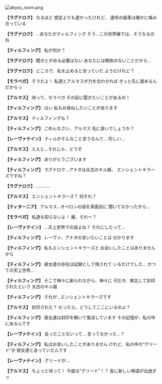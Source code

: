 
![abyss_room.png](../images/backgrounds/abyss_room.png)

**【ラグナロク】**
なるほど
想定よりも遅かったけれど、
運命の歯車は確かに噛み合っている

**【ラグナロク】**
…あなたがティルフィング
そう…この世界線では、そうなるのね

**【ティルフィング】**
私が何か？

**【ラグナロク】**
聞きとがめる必要はない
あなたには関係のないことだから…

**【ラグナロク】**
ところで、私を止めると言っていた
ようだけれど？

**【モラベガ】**
そうだよ！
私達とアルマスが力を合わせれば
きっと先に進めるんだからっ

**【アルマス】**
待って、モラベガ
その前に聞きたいことがあるの！

**【ティルフィング】**
はい
私もお尋ねしたいことがあります

**【アルマス】**
ティルフィングも？

**【ティルフィング】**
ごめんなさい、アルマス
先に良いでしょうか？

**【レーヴァテイン】**
ティルがそんなこと言うなんて…
珍しい…

**【アルマス】**
ええと…それじゃ、どうぞ

**【ティルフィング】**
ありがとうございます

**【ティルフィング】**
ラグナロク…アナタは太古のキル姫、
エンシェントキラーズですね？

**【ラグナロク】**
…………

**【アルマス】**
エンシェントキラーズ？
何それ？

**【ティターニア】**
アルマス…オベロンの話を真面目に
聞いてなかったから…

**【モラベガ】**
私達も知らないよ！
誰、それ～？

**【レーヴァテイン】**
…天上世界での話よね？
それにしたって…

**【ティルフィング】**
レーヴァ、アナタの言いたいことは
分かります

**【ティルフィング】**
私もエンシェントキラーズと
お会いしたことはありませんから

**【ティルフィング】**
彼女達の存在は記録として残されて
いるだけでした…
かつての天上世界…

**【ティルフィング】**
そこで神々に創られながら、神々に
弓引き、敗北して封印されたという
太古のキル姫

**【ティルフィング】**
それが…エンシェントキラーズです

**【アルマス】**
封印された？
だったら、どうしてここにいるのよ？

**【ティルフィング】**
彼女達は封印を解いて復活しています
その記憶が、私の中にあるんです

**【レーヴァテイン】**
会ったことないって…
言ってなかった…？

**【ティルフィング】**
私はお会いしたことがありません
けれど、私の中の“グリード”が
彼女達と会っていたんです

**【レーヴァテイン】**
グリードが…

**【アルマス】**
ちょっと待って！
今度は“グリード”！？
急に新しい単語が出過ぎっ